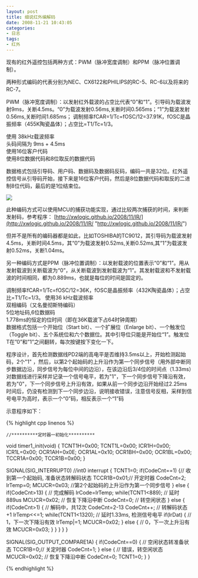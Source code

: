 ```yaml
---
layout: post
title: 细说红外编解码
date: 2008-11-21 10:43:05
categories:
- 日志
tags:
- 红外
---
```

现有的红外遥控包括两种方式：PWM（脉冲宽度调制）和PPM（脉冲位置调制）。

两种形式编码的代表分别为NEC、CX6122和PHILIPS的RC-5、RC-6以及将来的RC-7。

PWM（脉冲宽度调制）：以发射红外载波的占空比代表“0”和“1”。引导码为载波发射9ms，关断4.5ms。“0”为载波发射0.56ms,关断时间0.565ms；“1”为载波发射0.56ms,关断时间1.685ms；
调制频率fCAR=1/Tc=fOSC/12=37.91K，fOSC是晶振频率（455K陶瓷晶体）；占空比=T1/Tc=1/3。

使用 38kHz载波频率      
头码间隔为 9ms + 4.5ms    
使用16位客户代码    
使用8位数据代码和8位取反的数据代码    

数据格式包括引导码、用户码、数据码及数据码反码，编码一共是32位。红外遥控信号从引导码开始，接下来是16位客户代码，然后是8位数据代码和取反的二进制8位代码，最后的是1位结束位。

![](https://github.com/bh3nvn/bh3nvn.github.io/raw/master/image/2008-11-21-01.jpg)    

此种编码方式可以使用MCU的捕获功能实现，通过比较两次捕获的时间，来判断发射码，参考程序：
[http://xwlogic.github.io/2008/11/IR/](http://xwlogic.github.io/2008/11/IR/ "http://xwlogic.github.io/2008/11/IR/")

但并不是所有的编码器都是如此，比如TOSHIBA的TC9012，其引导码为载波发射4.5ms，关断时间4.5ms，其“0”为载波发射0.52ms,关断0.52ms,其“1”为载波发射0.52ms，关断1.04ms。
   
另一种编码方式是PPM（脉冲位置调制）：以发射载波的位置表示“0”和“1”。用从发射载波到关断载波为“0”，从关断载波到发射载波为“1”。其发射载波和不发射载波的时间相同，都为0.889ms，也就是每位的时间是固定的。

调制频率fCAR=1/Tc=fOSC/12=36K，fOSC是晶振频率（432K陶瓷晶体）；占空比=T1/Tc=1/3。
使用36 kHz载波频率    
双相编码（又名曼彻斯特编码）    
5位地址码,6位数据码    
1.778ms的恒定的位时间（即在36K载波下占64时钟周期）    
数据格式包括一个开始位（Start bit）、一个扩展位（Enlarge bit）、一个触发位（Toggle bit）、五个系统位和六个数据位。其中引导位只能是开始位“1”。触发位T在”0”和”1”之间翻转，每次按键按下变化一下。

程序设计，首先检测数据线PD2端的高电平是否维持3.5ms以上，开始检测起始码，2个"1" ，然后，以第2个起始码的上升沿作为第一个同步信号（用外部中断同步数据边沿，同步信号为每位中间的边沿），在该边沿后3/4位的时间点（1.33ms）对数据线进行采样并记录一个信号电平，若为"1"，下一个同步信号下降沿有效，若为"0"，下一个同步信号上升沿有效，如果从前一个同步边沿开始经过2.25ms时间后，仍没有检测到下一个同步边沿，说明接收错误，注意信号反相，采样到信号电平为高时，表示一个“0”码，相反表示一个“1”码
 
示意程序如下：

{% highlight cpp linenos %}

    //**********定时器一初始化**********
void timer1_init(void)
    {
     TCNT1H=0x00;
     TCNT1L=0x00;
     ICR1H=0x00;
     ICR1L=0x00;
     OCR1AH=0x0E;
     OCR1AL=0x10;
     OCR1BH=0x00;
     OCR1BL=0x00;
     TCCR1A=0x00;
     TCCR1B=0x00;
} 
     
SIGNAL(SIG_INTERRUPT0) //int0 interrupt
{
    TCNT1=0;
     if(CodeCnt==1)
     {// 收到第一个起始码, 准备状态转解码状态
      TCCR1B=0x01;// 开定时器
      CodeCnt=2;
      IrTemp=0;
      MCUCR=0x03; //第2个起始码的上升沿作为第一个同步信号
     }
     else
     {
       if(CodeCnt>13)
    {  // 完成解码
     IrCode=IrTemp;
     while(TCNT1<889); // 延时889us
     MCUCR=0x02;   // 恢复下降沿中断
     CodeCnt=0;   // 转空闲状态
    }
    else
    { 
     if(CodeCnt>1)
     { // 解码中，共12次 CodeCnt=2-13
      CodeCnt++;   // 转解码状态+1
      IrTemp<<=1;
      while(TCNT1<1320); // 延时1.33ms, 检测信号电平
      if(IrDat)
      { // 1，下一次下降沿有效
    IrTemp|=1;
    MCUCR=0x02;
       }
    else
    { // 0，下一次上升沿有效
     MCUCR=0x03;
    }
       }
      }
     }
}
    
SIGNAL(SIG_OUTPUT_COMPARE1A)
{
     if(CodeCnt==0)
     { // 空闲状态转准备状态
      TCCR1B=0;// 关定时器
      CodeCnt=1;
     }
     else
     {  // 错误，转空闲状态
      MCUCR=0x02;   // 恢复下降沿中断
      CodeCnt=0;
      TCNT1=0;
     }
}

{% endhighlight %}

